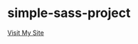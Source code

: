 # simple-sass-project

[Visit My Site](https://www.example.com](https://smaple-sass-project.netlify.app/)https://smaple-sass-project.netlify.app/)
